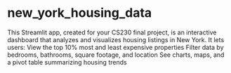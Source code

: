 # new_york_housing_data
This Streamlit app, created for your CS230 final project, is an interactive dashboard that analyzes and visualizes housing listings in New York. It lets users:  View the top 10% most and least expensive properties  Filter data by bedrooms, bathrooms, square footage, and location  See charts, maps, and a pivot table summarizing housing trends
